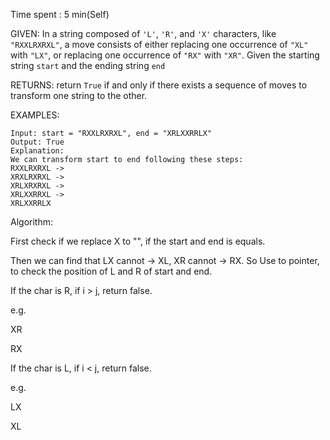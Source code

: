 Time spent :  5 min(Self)

GIVEN: In a string composed of `'L'`, `'R'`, and `'X'` characters, like `"RXXLRXRXL"`, a move consists of either replacing one occurrence of `"XL"` with `"LX"`, or replacing one occurrence of `"RX"` with `"XR"`. Given the starting string `start` and the ending string `end`

RETURNS: return `True` if and only if there exists a sequence of moves to transform one string to the other.

EXAMPLES:

```
Input: start = "RXXLRXRXL", end = "XRLXXRRLX"
Output: True
Explanation:
We can transform start to end following these steps:
RXXLRXRXL ->
XRXLRXRXL ->
XRLXRXRXL ->
XRLXXRRXL ->
XRLXXRRLX
```

Algorithm:

First check if we replace X to "", if the start and end is equals.

Then we can find that LX cannot -> XL, XR cannot -> RX. So Use to pointer, to check the position of L and R of start and end.

If the char is R, if i > j, return false.

e.g. 

XR

RX

If the char is L, if i < j, return false.

e.g.

LX

XL